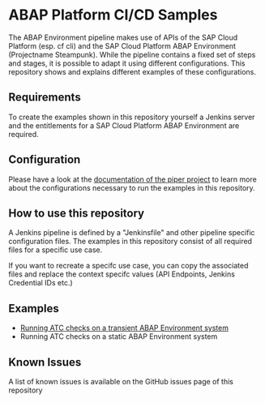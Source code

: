 # ABAP Platform CI/CD Samples
The ABAP Environment pipeline makes use of APIs of the SAP Cloud Platform (esp. cf cli) and the SAP Cloud Platform ABAP Environment (Projectname Steampunk). While the pipeline contains a fixed set of steps and stages, it is possible to adapt it using different configurations. This repository shows and explains different examples of these configurations. 

## Requirements
To create the examples shown in this repository yourself a Jenkins server and the entitlements for a SAP Cloud Platform ABAP Environment are required.

## Configuration
Please have a look at the [documentation of the piper project](https://sap.github.io/jenkins-library/pipelines/abapEnvironment/introduction/) to learn more about the configurations necessary to run the examples in this repository.

## How to use this repository

A Jenkins pipeline is defined by a "Jenkinsfile" and other pipeline specific configuration files. The examples in this repository consist of all required files for a specific use case. 

If you want to recreate a specifc use case, you can copy the associated files and replace the context specifc values (API Endpoints, Jenkins Credential IDs etc.)

## Examples

* [Running ATC checks on a transient ABAP Environment system](https://github.wdf.sap.corp/staging-for-SAP-samples-public/abap-platform-ci-cd-samples/blob/atc-transient/README.md)
* Running ATC checks on a static ABAP Environment system
 
## Known Issues
A list of known issues is available on the GitHub issues page of this repository
